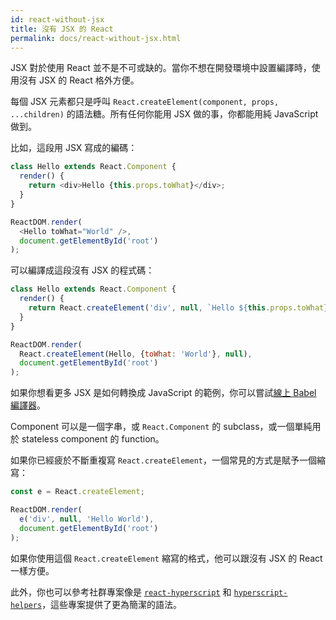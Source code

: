 ```yaml
---
id: react-without-jsx
title: 沒有 JSX 的 React
permalink: docs/react-without-jsx.html
---
```


JSX 對於使用 React 並不是不可或缺的。當你不想在開發環境中設置編譯時，使用沒有 JSX 的 React 格外方便。

每個 JSX 元素都只是呼叫 `React.createElement(component, props, ...children)` 的語法糖。所有任何你能用 JSX 做的事，你都能用純 JavaScript 做到。

比如，這段用 JSX 寫成的編碼：

```js
class Hello extends React.Component {
  render() {
    return <div>Hello {this.props.toWhat}</div>;
  }
}

ReactDOM.render(
  <Hello toWhat="World" />,
  document.getElementById('root')
);
```

可以編譯成這段沒有 JSX 的程式碼：

```js
class Hello extends React.Component {
  render() {
    return React.createElement('div', null, `Hello ${this.props.toWhat}`);
  }
}

ReactDOM.render(
  React.createElement(Hello, {toWhat: 'World'}, null),
  document.getElementById('root')
);
```

如果你想看更多 JSX 是如何轉換成 JavaScript 的範例，你可以嘗試[線上 Babel 編譯器](babel://jsx-simple-example)。

Component 可以是一個字串，或 `React.Component` 的 subclass，或一個單純用於 stateless component 的 function。

如果你已經疲於不斷重複寫 `React.createElement`，一個常見的方式是賦予一個縮寫：

```js
const e = React.createElement;

ReactDOM.render(
  e('div', null, 'Hello World'),
  document.getElementById('root')
);
```

如果你使用這個 `React.createElement` 縮寫的格式，他可以跟沒有 JSX 的 React 一樣方便。

此外，你也可以參考社群專案像是 [`react-hyperscript`](https://github.com/mlmorg/react-hyperscript) 和 [`hyperscript-helpers`](https://github.com/ohanhi/hyperscript-helpers)，這些專案提供了更為簡潔的語法。
